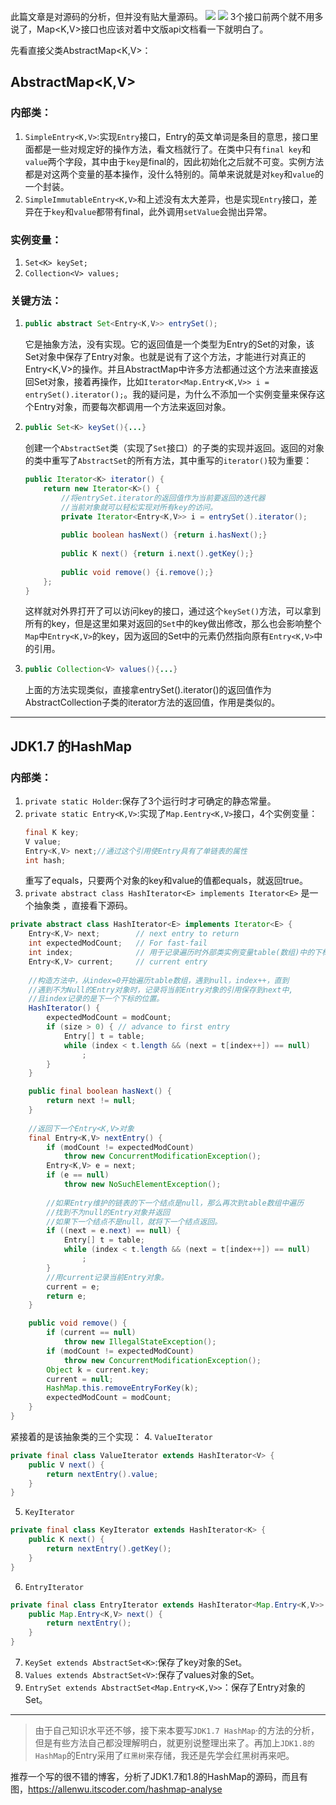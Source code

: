 此篇文章是对源码的分析，但并没有贴大量源码。
![](https://upload-images.jianshu.io/upload_images/7177220-d0e39ac8fdd373e8.png?imageMogr2/auto-orient/strip%7CimageView2/2/w/1240)
![](https://upload-images.jianshu.io/upload_images/7177220-996ee0b36ea10f52.png?imageMogr2/auto-orient/strip%7CimageView2/2/w/1240)
3个接口前两个就不用多说了，Map<K,V>接口也应该对着中文版api文档看一下就明白了。

先看直接父类AbstractMap<K,V>：
## AbstractMap<K,V>
### 内部类：
1. `SimpleEntry<K,V>`:实现`Entry`接口，Entry的英文单词是条目的意思，接口里面都是一些对规定好的操作方法，看文档就行了。在类中只有`final key`和`value`两个字段，其中由于`key`是final的，因此初始化之后就不可变。实例方法都是对这两个变量的基本操作，没什么特别的。简单来说就是对`key`和`value`的一个封装。
2. `SimpleImmutableEntry<K,V>`和上述没有太大差异，也是实现`Entry`接口，差异在于`key`和`value`都带有final，此外调用`setValue`会抛出异常。
### 实例变量：
1. `Set<K> keySet;`
2. `Collection<V> values;`
### 关键方法：
1. 
	``` java
	public abstract Set<Entry<K,V>> entrySet();
	```
	它是抽象方法，没有实现。它的返回值是一个类型为Entry的Set的对象，该Set对象中保存了Entry对象。也就是说有了这个方法，才能进行对真正的Entry<K,V>的操作。并且AbstractMap中许多方法都通过这个方法来直接返回Set对象，接着再操作，比如`Iterator<Map.Entry<K,V>> i = entrySet().iterator();`。我的疑问是，为什么不添加一个实例变量来保存这个Entry对象，而要每次都调用一个方法来返回对象。
2. 
	``` java
	public Set<K> keySet(){...}
	```
	创建一个`AbstractSet`类（实现了`Set`接口）的子类的实现并返回。返回的对象的类中重写了`AbstractSet`的所有方法，其中重写的`iterator()`较为重要：
	``` java
	public Iterator<K> iterator() {
		return new Iterator<K>() {
			//将entrySet.iterator的返回值作为当前要返回的迭代器
			//当前对象就可以轻松实现对所有key的访问。
			private Iterator<Entry<K,V>> i = entrySet().iterator();
			
			public boolean hasNext() {return i.hasNext();}
			
			public K next() {return i.next().getKey();}
			
			public void remove() {i.remove();}
		};
	}
	```
	这样就对外界打开了可以访问key的接口，通过这个`keySet()`方法，可以拿到所有的key，但是这里如果对返回的`Set`中的key做出修改，那么也会影响整个`Map`中`Entry<K,V>`的key，因为返回的Set中的元素仍然指向原有`Entry<K,V>`中的引用。
3. 
	``` java
	public Collection<V> values(){...}
	```
	上面的方法实现类似，直接拿entrySet().iterator()的返回值作为AbstractCollection子类的iterator方法的返回值，作用是类似的。
	
	
---

## JDK1.7 的HashMap
### 内部类：
1. `private static Holder`:保存了3个运行时才可确定的静态常量。
2. `private static Entry<K,V>`:实现了`Map.Eentry<K,V>`接口，4个实例变量：
	``` java
	final K key;
	V value;
	Entry<K,V> next;//通过这个引用使Entry具有了单链表的属性
	int hash;
	```
	重写了equals，只要两个对象的key和value的值都equals，就返回true。
3. `private abstract class HashIterator<E> implements Iterator<E>`
是一个抽象类 ，直接看下源码。
``` java
private abstract class HashIterator<E> implements Iterator<E> {
	Entry<K,V> next;        // next entry to return
	int expectedModCount;   // For fast-fail
	int index;              // 用于记录遍历时外部类实例变量table(数组)中的下标
	Entry<K,V> current;     // current entry
	
	//构造方法中，从index=0开始遍历table数组，遇到null，index++，直到
	//遇到不为Null的Entry对象时，记录将当前Entry对象的引用保存到next中,
	//且index记录的是下一个下标的位置。
	HashIterator() {
		expectedModCount = modCount;
		if (size > 0) { // advance to first entry
			Entry[] t = table;
			while (index < t.length && (next = t[index++]) == null)
				;
		}
	}

	public final boolean hasNext() {
		return next != null;
	}
	
	//返回下一个Entry<K,V>对象
	final Entry<K,V> nextEntry() {
		if (modCount != expectedModCount)
			throw new ConcurrentModificationException();
		Entry<K,V> e = next;
		if (e == null)
			throw new NoSuchElementException();
		
		//如果Entry维护的链表的下一个结点是null，那么再次到table数组中遍历
		//找到不为null的Entry对象并返回
		//如果下一个结点不是null，就将下一个结点返回。
		if ((next = e.next) == null) {
			Entry[] t = table;
			while (index < t.length && (next = t[index++]) == null)
				;
		}
		//用current记录当前Entry对象。
		current = e;
		return e;
	}

	public void remove() {
		if (current == null)
			throw new IllegalStateException();
		if (modCount != expectedModCount)
			throw new ConcurrentModificationException();
		Object k = current.key;
		current = null;
		HashMap.this.removeEntryForKey(k);
		expectedModCount = modCount;
	}
}
```
紧接着的是该抽象类的三个实现：
4. `ValueIterator`
``` java
private final class ValueIterator extends HashIterator<V> {
	public V next() {
		return nextEntry().value;
	}
}
```
5. `KeyIterator`
``` java
private final class KeyIterator extends HashIterator<K> {
	public K next() {
		return nextEntry().getKey();
	}
}
```
6. `EntryIterator`
``` java
private final class EntryIterator extends HashIterator<Map.Entry<K,V>> {
	public Map.Entry<K,V> next() {
		return nextEntry();
	}
}
```
7. `KeySet extends AbstractSet<K>`:保存了key对象的Set。
8. `Values extends AbstractSet<V>`:保存了values对象的Set。
9. `EntrySet extends AbstractSet<Map.Entry<K,V>>`：保存了Entry对象的Set。

---
> 由于自己知识水平还不够，接下来本要写`JDK1.7 HashMap`·的方法的分析，但是有些方法自己都没理解明白，就更别说整理出来了。再加上`JDK1.8的HashMap`的Entry采用了`红黑树`来存储，我还是先学会红黑树再来吧。

推荐一个写的很不错的博客，分析了JDK1.7和1.8的HashMap的源码，而且有图，https://allenwu.itscoder.com/hashmap-analyse
